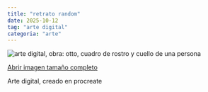 ```yaml
---
title: "retrato random"
date: 2025-10-12
tag: "arte digital"
categoria: "arte"
---
```


![arte digital, obra: otto, cuadro de rostro y cuello de una persona](/static/images/Untitled_Artwork.png)

[Abrir imagen tamaño completo](/static/images/Untitled_Artwork.png)

Arte digital, creado en procreate


